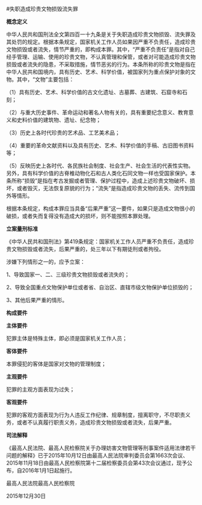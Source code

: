 #失职造成珍贵文物损毁流失罪

 
**概念定义**

中华人民共和国刑法全文第四百一十九条是关于失职造成珍贵文物损毁、流失罪及其处罚的规定。根据本条规定，国家机关工作人员如果因严重不负责任，造成珍贵文物损毁或者流失，情节严重的，即构成本罪。其中，“严重不负责任”是指对自己经手管理、运输、使用的珍贵文物，不认真管理和保管，或者对可能造成珍贵文物损毁或者流失的隐患，不采取措施，情节恶劣的行为。本条所称的珍贵文物是指在中华人民共和国境内，具有历史、艺术、科学价值，被国家列为重点保护对象的文物。其中，“文物”主要包括：

（1）具有历史、艺术、科学价值的古文化遗址、古墓葬、古建筑、石窟寺和石刻；

（2）与重大历史事件、革命运动和著名人物有关的，具有重要纪念意义、教育意义和史料价值的建筑物、遗址、纪念物；

（3）历史上各时代珍贵的艺术品、工艺美术品；

（4）重要的革命文献资料以及具有历史、艺术、科学价值的手稿、古旧图书资料等；

（5）反映历史上各时代、各民族社会制度、社会生产、社会生活的代表性实物。另外，具有科学价值的古脊椎动物化石和古人类化石同文物一样也受国家保护。本条所称“损毁”是指在考古发掘或者管理、保护过程中，造成上述珍贵文物破坏、损坏，或者毁灭，无法恢复原貌的行为；“流失”是指造成珍贵文物的丢失、流传到国外等情形。

根据本条规定，构成本罪应当具备“后果严重”这一要件，如果只是造成文物很小的破损，或者失而复得没有造成大的损坏，则不能按照本罪处理。

**立案量刑标准**

《中华人民共和国刑法》第419条规定：国家机关工作人员严重不负责任，造成珍贵文物损毁或者流失，后果严重的，处三年以下有期徒刑或者拘役。

涉嫌下列情形之一的，应予立案：

1、导致国家一、二、三级珍贵文物损毁或者流失的；

2、导致全国重点文物保护单位或者省、自治区、直辖市级文物保护单位损毁的；

3、其他后果严重的情形。

**构成要件**

**主体要件**

犯罪主体是特殊主体，即必须是国家机关工作人员；

**客体要件**

本罪侵犯的客体是国家对文物的管理制度；

**主观要件**

犯罪的主观方面表现为过失；

**客观要件**

犯罪的客观方面表现为行为人违反工作纪律、规章制度，擅离职守，不尽职责义务，或者不认真履行职责义务，造成珍贵文物损毁或者流失，后果严重。

**司法解释**

《最高人民法院、最高人民检察院关于办理妨害文物管理等刑事案件适用法律若干问题的解释》已于2015年10月12日由最高人民法院审判委员会第1663次会议、2015年11月18日由最高人民检察院第十二届检察委员会第43次会议通过，现予公布，自2016年1月1日起施行。

最高人民法院最高人民检察院

2015年12月30日
